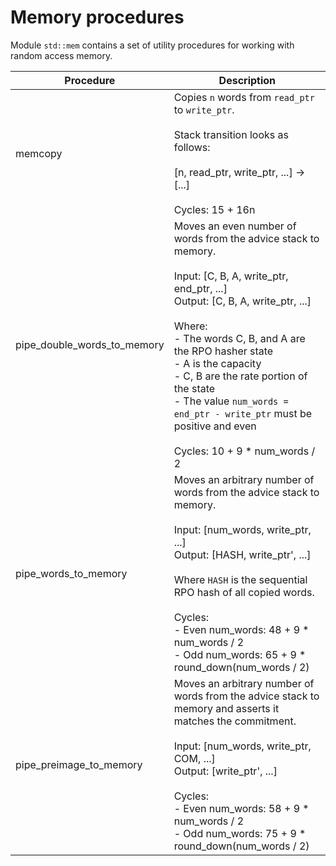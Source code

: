 # Memory procedures
Module `std::mem` contains a set of utility procedures for working with random access memory.

| Procedure   | Description   |
| ----------- | ------------- |
| memcopy | Copies `n` words from `read_ptr` to `write_ptr`.<br /><br />Stack transition looks as follows:<br /><br />[n, read_ptr, write_ptr, ...] -> [...]<br /><br />Cycles: 15 + 16n |
| pipe_double_words_to_memory | Moves an even number of words from the advice stack to memory.<br /><br />Input: [C, B, A, write_ptr, end_ptr, ...]<br />Output: [C, B, A, write_ptr, ...]<br /><br />Where:<br />- The words C, B, and A are the RPO hasher state<br />- A is the capacity<br />- C, B are the rate portion of the state<br />- The value `num_words = end_ptr - write_ptr` must be positive and even<br /><br />Cycles: 10 + 9 * num_words / 2 |
| pipe_words_to_memory | Moves an arbitrary number of words from the advice stack to memory.<br /><br />Input: [num_words, write_ptr, ...]<br />Output: [HASH, write_ptr', ...]<br /><br />Where `HASH` is the sequential RPO hash of all copied words.<br /><br />Cycles:<br />- Even num_words: 48 + 9 * num_words / 2<br />- Odd num_words: 65 + 9 * round_down(num_words / 2) |
| pipe_preimage_to_memory | Moves an arbitrary number of words from the advice stack to memory and asserts it matches the commitment.<br /><br />Input: [num_words, write_ptr, COM, ...]<br />Output: [write_ptr', ...]<br /><br />Cycles:<br />- Even num_words: 58 + 9 * num_words / 2<br /> - Odd num_words: 75 + 9 * round_down(num_words / 2) |
